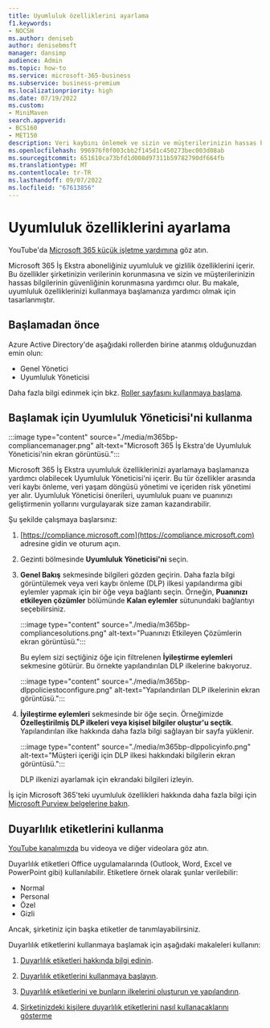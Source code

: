 ```yaml
---
title: Uyumluluk özelliklerini ayarlama
f1.keywords:
- NOCSH
ms.author: deniseb
author: denisebmsft
manager: dansimp
audience: Admin
ms.topic: how-to
ms.service: microsoft-365-business
ms.subservice: business-premium
ms.localizationpriority: high
ms.date: 07/19/2022
ms.custom:
- MiniMaven
search.appverid:
- BCS160
- MET150
description: Veri kaybını önlemek ve sizin ve müşterilerinizin hassas bilgilerini güvende tutmaya yardımcı olmak için uyumluluk özelliklerini ayarlayın.
ms.openlocfilehash: 996976f0f003cbb2f145d1c450273bec003d08ab
ms.sourcegitcommit: 651610ca73bfd1d008d97311b59782790df664fb
ms.translationtype: MT
ms.contentlocale: tr-TR
ms.lasthandoff: 09/07/2022
ms.locfileid: "67613856"
---
```

# <a name="set-up-compliance-features"></a>Uyumluluk özelliklerini ayarlama


YouTube'da [Microsoft 365 küçük işletme yardımına](https://go.microsoft.com/fwlink/?linkid=2197659) göz atın.

Microsoft 365 İş Ekstra aboneliğiniz uyumluluk ve gizlilik özelliklerini içerir. Bu özellikler şirketinizin verilerinin korunmasına ve sizin ve müşterilerinizin hassas bilgilerinin güvenliğinin korunmasına yardımcı olur. Bu makale, uyumluluk özelliklerinizi kullanmaya başlamanıza yardımcı olmak için tasarlanmıştır.


## <a name="before-you-begin"></a>Başlamadan önce

Azure Active Directory'de aşağıdaki rollerden birine atanmış olduğunuzdan emin olun:

- Genel Yönetici
- Uyumluluk Yöneticisi

Daha fazla bilgi edinmek için bkz. [Roller sayfasını kullanmaya başlama](../admin/add-users/admin-roles-page.md).

## <a name="use-compliance-manager-to-get-started"></a>Başlamak için Uyumluluk Yöneticisi'ni kullanma

:::image type="content" source="./media/m365bp-compliancemanager.png" alt-text="Microsoft 365 İş Ekstra'de Uyumluluk Yöneticisi'nin ekran görüntüsü.":::

Microsoft 365 İş Ekstra uyumluluk özelliklerinizi ayarlamaya başlamanıza yardımcı olabilecek Uyumluluk Yöneticisi'ni içerir. Bu tür özellikler arasında veri kaybı önleme, veri yaşam döngüsü yönetimi ve içeriden risk yönetimi yer alır. Uyumluluk Yöneticisi önerileri, uyumluluk puanı ve puanınızı geliştirmenin yollarını vurgulayarak size zaman kazandırabilir.

Şu şekilde çalışmaya başlarsınız:

1. [https://compliance.microsoft.com](https://compliance.microsoft.com) adresine gidin ve oturum açın.

2. Gezinti bölmesinde **Uyumluluk Yöneticisi'ni** seçin.

3. **Genel Bakış** sekmesinde bilgileri gözden geçirin. Daha fazla bilgi görüntülemek veya veri kaybı önleme (DLP) ilkesi yapılandırma gibi eylemler yapmak için bir öğe veya bağlantı seçin. Örneğin, **Puanınızı etkileyen çözümler** bölümünde **Kalan eylemler** sütunundaki bağlantıyı seçebilirsiniz.

   :::image type="content" source="./media/m365bp-compliancesolutions.png" alt-text="Puanınızı Etkileyen Çözümlerin ekran görüntüsü.":::

   Bu eylem sizi seçtiğiniz öğe için filtrelenen **İyileştirme eylemleri** sekmesine götürür. Bu örnekte yapılandırılan DLP ilkelerine bakıyoruz.

   :::image type="content" source="./media/m365bp-dlppoliciestoconfigure.png" alt-text="Yapılandırılan DLP ilkelerinin ekran görüntüsü.":::

4. **İyileştirme eylemleri** sekmesinde bir öğe seçin. Örneğimizde **Özelleştirilmiş DLP ilkeleri veya kişisel bilgiler oluştur'u seçtik**. Yapılandırılan ilke hakkında daha fazla bilgi sağlayan bir sayfa yüklenir.

   :::image type="content" source="./media/m365bp-dlppolicyinfo.png" alt-text="Müşteri içeriği için DLP ilkesi hakkındaki bilgilerin ekran görüntüsü.":::

   DLP ilkenizi ayarlamak için ekrandaki bilgileri izleyin.

İş için Microsoft 365'teki uyumluluk özellikleri hakkında daha fazla bilgi için [Microsoft Purview belgelerine bakın](../compliance/index.yml).

## <a name="use-sensitivity-labels"></a>Duyarlılık etiketlerini kullanma

[YouTube kanalımızda](https://go.microsoft.com/fwlink/?linkid=2198022) bu videoya ve diğer videolara göz atın.

Duyarlılık etiketleri Office uygulamalarında (Outlook, Word, Excel ve PowerPoint gibi) kullanılabilir. Etiketlere örnek olarak şunlar verilebilir:

- Normal
- Personal
- Özel
- Gizli

Ancak, şirketiniz için başka etiketler de tanımlayabilirsiniz.

Duyarlılık etiketlerini kullanmaya başlamak için aşağıdaki makaleleri kullanın:

1. [Duyarlılık etiketleri hakkında bilgi edinin](../compliance/sensitivity-labels.md).

2. [Duyarlılık etiketlerini kullanmaya başlayın](../compliance/get-started-with-sensitivity-labels.md).

3. [Duyarlılık etiketlerini ve bunların ilkelerini oluşturun ve yapılandırın](../compliance/create-sensitivity-labels.md).

4. [Şirketinizdeki kişilere duyarlılık etiketlerini nasıl kullanacaklarını gösterme](https://support.microsoft.com/office/apply-sensitivity-labels-to-your-files-and-email-in-office-2f96e7cd-d5a4-403b-8bd7-4cc636bae0f9)